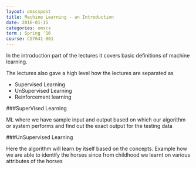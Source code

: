 ```yaml
---
layout: omscspost
title: Machine Learning - an Introduction
date: 2016-01-15
categories: omscs
term : Spring '16
course: CS7641-001
---
```


In the introduction part of the lectures it covers basic definitions of machine learning.

The lectures also gave a high level how the lectures are separated as 
* Supervised Learning
* UnSupervised Learning
* Reinforcement learning

###SuperVised Learning

ML where we have sample input and output based on which our algorithm or system performs and find out the exact output for the testing data


###UnSupervised Learning

Here the algorithm will learn by itself based on the concepts. Example how we are able to identify the horses since from childhood we learnt on various attributes of the horses

